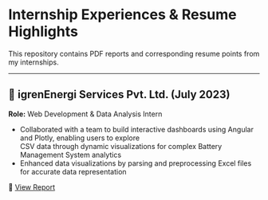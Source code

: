 # Internship Experiences & Resume Highlights

This repository contains PDF reports and corresponding resume points from my internships.

---

## 🏢 igrenEnergi Services Pvt. Ltd. (July 2023)

**Role:** Web Development & Data Analysis Intern

- Collaborated with a team to build interactive dashboards using Angular and Plotly, enabling users to explore  
  CSV data through dynamic visualizations for complex Battery Management System analytics  
- Enhanced data visualizations by parsing and preprocessing Excel files for accurate data representation

📄 [View Report](./igrenEnergi_Report.pdf) <!-- Update with actual file path -->
